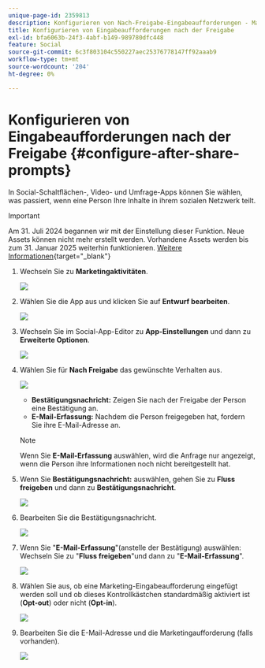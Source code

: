 ```yaml
---
unique-page-id: 2359813
description: Konfigurieren von Nach-Freigabe-Eingabeaufforderungen - Marketo Docs - Produktdokumentation
title: Konfigurieren von Eingabeaufforderungen nach der Freigabe
exl-id: bfa6063b-24f3-4abf-b149-989780dfc448
feature: Social
source-git-commit: 6c3f803104c550227aec25376778147ff92aaab9
workflow-type: tm+mt
source-wordcount: '204'
ht-degree: 0%

---
```


# Konfigurieren von Eingabeaufforderungen nach der Freigabe {#configure-after-share-prompts}

In Social-Schaltflächen-, Video- und Umfrage-Apps können Sie wählen, was passiert, wenn eine Person Ihre Inhalte in ihrem sozialen Netzwerk teilt.

>[!IMPORTANT]
>
>Am 31. Juli 2024 begannen wir mit der Einstellung dieser Funktion. Neue Assets können nicht mehr erstellt werden. Vorhandene Assets werden bis zum 31. Januar 2025 weiterhin funktionieren. [Weitere Informationen](https://nation.marketo.com/t5/employee-blogs/marketo-engage-social-features-deprecation/ba-p/351977){target="_blank"}

1. Wechseln Sie zu **Marketingaktivitäten**.

   ![](assets/ma.png)

1. Wählen Sie die App aus und klicken Sie auf **Entwurf bearbeiten**.

   ![](assets/image2015-4-21-12-3a1-3a11.png)

1. Wechseln Sie im Social-App-Editor zu **App-Einstellungen** und dann zu **Erweiterte Optionen**.

   ![](assets/image2015-4-21-12-3a10-3a54.png)

1. Wählen Sie für **Nach Freigabe** das gewünschte Verhalten aus.

   ![](assets/image2015-4-21-12-3a18-3a32.png)

   * **Bestätigungsnachricht:** Zeigen Sie nach der Freigabe der Person eine Bestätigung an.
   * **E-Mail-Erfassung:** Nachdem die Person freigegeben hat, fordern Sie ihre E-Mail-Adresse an.

   >[!NOTE]
   >
   >Wenn Sie **E-Mail-Erfassung** auswählen, wird die Anfrage nur angezeigt, wenn die Person ihre Informationen noch nicht bereitgestellt hat.

1. Wenn Sie **Bestätigungsnachricht:** auswählen, gehen Sie zu **Fluss freigeben** und dann zu **Bestätigungsnachricht**.

   ![](assets/image2015-4-21-12-3a26-3a10.png)

1. Bearbeiten Sie die Bestätigungsnachricht.

   ![](assets/image2015-4-21-12-3a31-3a41.png)

1. Wenn Sie &quot;**E-Mail-Erfassung**&quot;(anstelle der Bestätigung) auswählen: Wechseln Sie zu &quot;**Fluss freigeben**&quot;und dann zu &quot;**E-Mail-Erfassung**&quot;.

   ![](assets/image2015-4-21-12-3a46-3a15.png)

1. Wählen Sie aus, ob eine Marketing-Eingabeaufforderung eingefügt werden soll und ob dieses Kontrollkästchen standardmäßig aktiviert ist (**Opt-out**) oder nicht (**Opt-in**).

   ![](assets/image2015-4-21-12-3a48-3a51.png)

1. Bearbeiten Sie die E-Mail-Adresse und die Marketingaufforderung (falls vorhanden).

   ![](assets/image2015-4-21-12-3a52-3a49.png)
